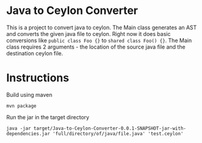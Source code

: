 # Java to Ceylon Converter

This is a project to convert java to ceylon. 
The Main class generates an AST and converts the given java file to ceylon.
Right now it does basic conversions like `public class Foo {}` to `shared class Foo() {}`. 
The Main class requires 2 arguments - the location of the source java file and the destination ceylon file.

# Instructions

Build using maven

`mvn package`

Run the jar in the target directory

`java -jar target/Java-to-Ceylon-Converter-0.0.1-SNAPSHOT-jar-with-dependencies.jar 'full/directory/of/java/file.java' 'test.ceylon'`
